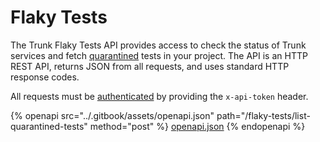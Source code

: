 # Flaky Tests

The Trunk Flaky Tests API provides access to check the status of Trunk services and fetch [quarantined](../flaky-tests/quarantining.md) tests in your project. The API is an HTTP REST API, returns JSON from all requests, and uses standard HTTP response codes.

All requests must be [authenticated](./#authentication) by providing the `x-api-token` header.

{% openapi src="../.gitbook/assets/openapi.json" path="/flaky-tests/list-quarantined-tests" method="post" %}
[openapi.json](../.gitbook/assets/openapi.json)
{% endopenapi %}

